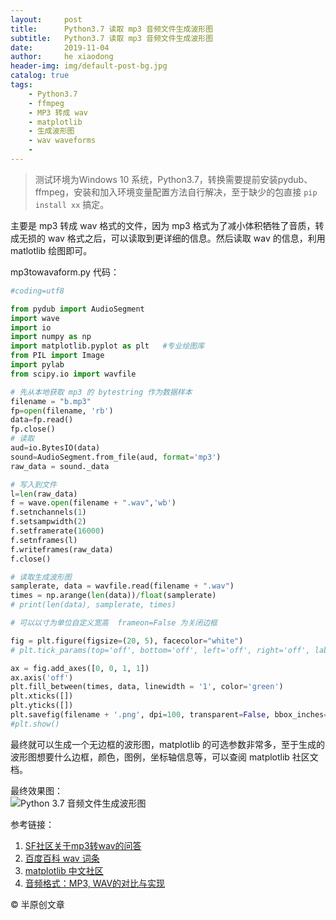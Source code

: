 ```yaml
---
layout:     post
title:      Python3.7 读取 mp3 音频文件生成波形图
subtitle:   Python3.7 读取 mp3 音频文件生成波形图
date:       2019-11-04
author:     he xiaodong
header-img: img/default-post-bg.jpg
catalog: true
tags:
    - Python3.7
    - ffmpeg
    - MP3 转成 wav
    - matplotlib
    - 生成波形图
    - wav waveforms
    - 
---
```


> 测试环境为Windows 10 系统，Python3.7，转换需要提前安装pydub、ffmpeg，安装和加入环境变量配置方法自行解决，至于缺少的包直接 `pip install xx` 搞定。

主要是 mp3 转成 wav 格式的文件，因为 mp3 格式为了减小体积牺牲了音质，转成无损的 wav 格式之后，可以读取到更详细的信息。然后读取 wav 的信息，利用 matlotlib 绘图即可。

mp3towavaform.py 代码：
```python
#coding=utf8

from pydub import AudioSegment
import wave
import io
import numpy as np
import matplotlib.pyplot as plt   #专业绘图库
from PIL import Image
import pylab
from scipy.io import wavfile

# 先从本地获取 mp3 的 bytestring 作为数据样本
filename = "b.mp3"
fp=open(filename, 'rb')
data=fp.read()
fp.close()
# 读取
aud=io.BytesIO(data)
sound=AudioSegment.from_file(aud, format='mp3')
raw_data = sound._data

# 写入到文件
l=len(raw_data)
f = wave.open(filename + ".wav",'wb')
f.setnchannels(1)
f.setsampwidth(2)
f.setframerate(16000)
f.setnframes(l)
f.writeframes(raw_data)
f.close()

# 读取生成波形图
samplerate, data = wavfile.read(filename + ".wav")
times = np.arange(len(data))/float(samplerate)
# print(len(data), samplerate, times)

# 可以以寸为单位自定义宽高  frameon=False 为关闭边框

fig = plt.figure(figsize=(20, 5), facecolor="white")
# plt.tick_params(top='off', bottom='off', left='off', right='off', labelleft='off', labelbottom='on')

ax = fig.add_axes([0, 0, 1, 1])
ax.axis('off')
plt.fill_between(times, data, linewidth = '1', color='green')
plt.xticks([])
plt.yticks([])
plt.savefig(filename + '.png', dpi=100, transparent=False, bbox_inches='tight', edgecolor='w')
#plt.show()
```

最终就可以生成一个无边框的波形图，matplotlib 的可选参数非常多，至于生成的波形图想要什么边框，颜色，图例，坐标轴信息等，可以查阅 matplotlib 社区文档。

最终效果图：<br />
![Python 3.7 音频文件生成波形图](https://alpha2016.github.io/img/2019-11-04-python-waveforms.png)

参考链接：
1. [SF社区关于mp3转wav的问答](https://segmentfault.com/q/1010000009095487/a-1020000009133626)
2. [百度百科 wav 词条](https://baike.baidu.com/item/WAV)
3. [matplotlib 中文社区](https://www.matplotlib.org.cn/)
4. [音频格式：MP3, WAV的对比与实现](https://etsai.site/music-format/)

© 半原创文章